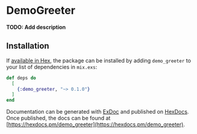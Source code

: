 # DemoGreeter

**TODO: Add description**

## Installation

If [available in Hex](https://hex.pm/docs/publish), the package can be installed
by adding `demo_greeter` to your list of dependencies in `mix.exs`:

```elixir
def deps do
  [
    {:demo_greeter, "~> 0.1.0"}
  ]
end
```

Documentation can be generated with [ExDoc](https://github.com/elixir-lang/ex_doc)
and published on [HexDocs](https://hexdocs.pm). Once published, the docs can
be found at [https://hexdocs.pm/demo_greeter](https://hexdocs.pm/demo_greeter).

